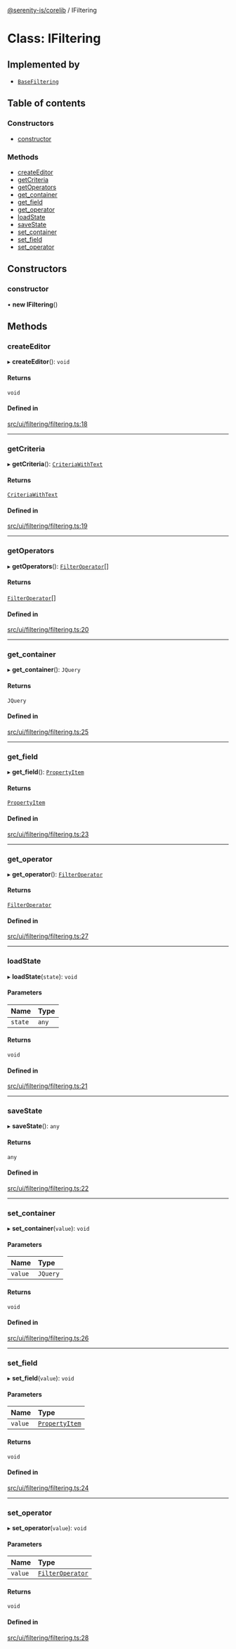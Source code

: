 [@serenity-is/corelib](../README.md) / IFiltering

# Class: IFiltering

## Implemented by

- [`BaseFiltering`](BaseFiltering.md)

## Table of contents

### Constructors

- [constructor](IFiltering.md#constructor)

### Methods

- [createEditor](IFiltering.md#createeditor)
- [getCriteria](IFiltering.md#getcriteria)
- [getOperators](IFiltering.md#getoperators)
- [get\_container](IFiltering.md#get_container)
- [get\_field](IFiltering.md#get_field)
- [get\_operator](IFiltering.md#get_operator)
- [loadState](IFiltering.md#loadstate)
- [saveState](IFiltering.md#savestate)
- [set\_container](IFiltering.md#set_container)
- [set\_field](IFiltering.md#set_field)
- [set\_operator](IFiltering.md#set_operator)

## Constructors

### constructor

• **new IFiltering**()

## Methods

### createEditor

▸ **createEditor**(): `void`

#### Returns

`void`

#### Defined in

[src/ui/filtering/filtering.ts:18](https://github.com/serenity-is/serenity/blob/master/packages/corelib/src/ui/filtering/filtering.ts#L18)

___

### getCriteria

▸ **getCriteria**(): [`CriteriaWithText`](../interfaces/CriteriaWithText.md)

#### Returns

[`CriteriaWithText`](../interfaces/CriteriaWithText.md)

#### Defined in

[src/ui/filtering/filtering.ts:19](https://github.com/serenity-is/serenity/blob/master/packages/corelib/src/ui/filtering/filtering.ts#L19)

___

### getOperators

▸ **getOperators**(): [`FilterOperator`](../interfaces/FilterOperator.md)[]

#### Returns

[`FilterOperator`](../interfaces/FilterOperator.md)[]

#### Defined in

[src/ui/filtering/filtering.ts:20](https://github.com/serenity-is/serenity/blob/master/packages/corelib/src/ui/filtering/filtering.ts#L20)

___

### get\_container

▸ **get_container**(): `JQuery`

#### Returns

`JQuery`

#### Defined in

[src/ui/filtering/filtering.ts:25](https://github.com/serenity-is/serenity/blob/master/packages/corelib/src/ui/filtering/filtering.ts#L25)

___

### get\_field

▸ **get_field**(): [`PropertyItem`](../interfaces/PropertyItem.md)

#### Returns

[`PropertyItem`](../interfaces/PropertyItem.md)

#### Defined in

[src/ui/filtering/filtering.ts:23](https://github.com/serenity-is/serenity/blob/master/packages/corelib/src/ui/filtering/filtering.ts#L23)

___

### get\_operator

▸ **get_operator**(): [`FilterOperator`](../interfaces/FilterOperator.md)

#### Returns

[`FilterOperator`](../interfaces/FilterOperator.md)

#### Defined in

[src/ui/filtering/filtering.ts:27](https://github.com/serenity-is/serenity/blob/master/packages/corelib/src/ui/filtering/filtering.ts#L27)

___

### loadState

▸ **loadState**(`state`): `void`

#### Parameters

| Name | Type |
| :------ | :------ |
| `state` | `any` |

#### Returns

`void`

#### Defined in

[src/ui/filtering/filtering.ts:21](https://github.com/serenity-is/serenity/blob/master/packages/corelib/src/ui/filtering/filtering.ts#L21)

___

### saveState

▸ **saveState**(): `any`

#### Returns

`any`

#### Defined in

[src/ui/filtering/filtering.ts:22](https://github.com/serenity-is/serenity/blob/master/packages/corelib/src/ui/filtering/filtering.ts#L22)

___

### set\_container

▸ **set_container**(`value`): `void`

#### Parameters

| Name | Type |
| :------ | :------ |
| `value` | `JQuery` |

#### Returns

`void`

#### Defined in

[src/ui/filtering/filtering.ts:26](https://github.com/serenity-is/serenity/blob/master/packages/corelib/src/ui/filtering/filtering.ts#L26)

___

### set\_field

▸ **set_field**(`value`): `void`

#### Parameters

| Name | Type |
| :------ | :------ |
| `value` | [`PropertyItem`](../interfaces/PropertyItem.md) |

#### Returns

`void`

#### Defined in

[src/ui/filtering/filtering.ts:24](https://github.com/serenity-is/serenity/blob/master/packages/corelib/src/ui/filtering/filtering.ts#L24)

___

### set\_operator

▸ **set_operator**(`value`): `void`

#### Parameters

| Name | Type |
| :------ | :------ |
| `value` | [`FilterOperator`](../interfaces/FilterOperator.md) |

#### Returns

`void`

#### Defined in

[src/ui/filtering/filtering.ts:28](https://github.com/serenity-is/serenity/blob/master/packages/corelib/src/ui/filtering/filtering.ts#L28)
